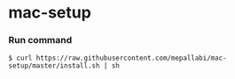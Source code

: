 # mac-setup



### Run command
``$ curl https://raw.githubusercontent.com/mepallabi/mac-setup/master/install.sh | sh``
